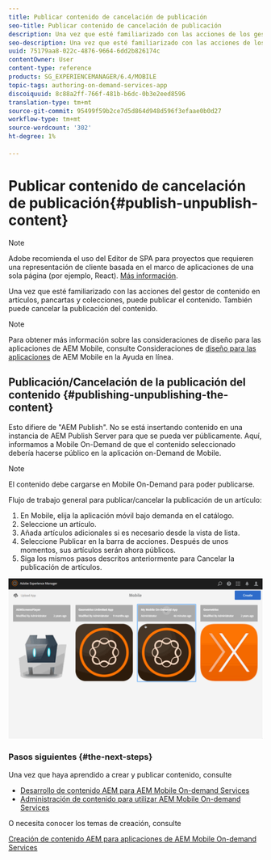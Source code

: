```yaml
---
title: Publicar contenido de cancelación de publicación
seo-title: Publicar contenido de cancelación de publicación
description: Una vez que esté familiarizado con las acciones de los gestoras de contenido en artículos, pancartas y colecciones, siga esta página para obtener información sobre cómo publicar el contenido. También puede cancelar la publicación del contenido.
seo-description: Una vez que esté familiarizado con las acciones de los gestoras de contenido en artículos, pancartas y colecciones, siga esta página para obtener información sobre cómo publicar el contenido. También puede cancelar la publicación del contenido.
uuid: 75179aa8-022c-4876-9664-6dd2b826174c
contentOwner: User
content-type: reference
products: SG_EXPERIENCEMANAGER/6.4/MOBILE
topic-tags: authoring-on-demand-services-app
discoiquuid: 8c88a2ff-766f-481b-b6dc-0b3e2eed8596
translation-type: tm+mt
source-git-commit: 95499f59b2ce7d5d864d948d596f3efaae0b0d27
workflow-type: tm+mt
source-wordcount: '302'
ht-degree: 1%

---
```



# Publicar contenido de cancelación de publicación{#publish-unpublish-content}

>[!NOTE]
>
>Adobe recomienda el uso del Editor de SPA para proyectos que requieren una representación de cliente basada en el marco de aplicaciones de una sola página (por ejemplo, React). [Más información](/help/sites-developing/spa-overview.md).

Una vez que esté familiarizado con las acciones del gestor de contenido en artículos, pancartas y colecciones, puede publicar el contenido. También puede cancelar la publicación del contenido.

>[!NOTE]
>
>Para obtener más información sobre las consideraciones de diseño para las aplicaciones de AEM Mobile, consulte Consideraciones de [diseño para las aplicaciones](https://helpx.adobe.com/digital-publishing-solution/help/design-app.html) de AEM Mobile en la Ayuda en línea.

## Publicación/Cancelación de la publicación del contenido {#publishing-unpublishing-the-content}

Esto difiere de &quot;AEM Publish&quot;. No se está insertando contenido en una instancia de AEM Publish Server para que se pueda ver públicamente. Aquí, informamos a Mobile On-Demand de que el contenido seleccionado debería hacerse público en la aplicación on-Demand de Mobile.

>[!NOTE]
>
>El contenido debe cargarse en Mobile On-Demand para poder publicarse.

Flujo de trabajo general para publicar/cancelar la publicación de un artículo:

1. En Mobile, elija la aplicación móvil bajo demanda en el catálogo.
1. Seleccione un artículo.
1. Añada artículos adicionales si es necesario desde la vista de lista.
1. Seleccione Publicar en la barra de acciones. Después de unos momentos, sus artículos serán ahora públicos.
1. Siga los mismos pasos descritos anteriormente para Cancelar la publicación de artículos.

<!-- FAIL >>[!NOTE]
>
>Generally, you should preflight before publishing. See [Previewing with Preflight](/content/docs/en/aem/6-3/administer/mobile-apps/aem-mobile/previewing-with-preflight-on-demand-services.md) for more details.-->

![chlimage_1-9](assets/chlimage_1-9.gif)

### Pasos siguientes {#the-next-steps}

Una vez que haya aprendido a crear y publicar contenido, consulte

* [Desarrollo de contenido AEM para AEM Mobile On-demand Services](/help/mobile/aem-mobile-on-demand.md)
* [Administración de contenido para utilizar AEM Mobile On-demand Services](/help/mobile/aem-mobile.md)

O necesita conocer los temas de creación, consulte

[Creación de contenido AEM para aplicaciones de AEM Mobile On-demand Services](/help/mobile/mobile-apps-ondemand.md)
